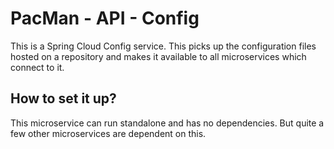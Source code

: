 # PacMan - API - Config
This is a Spring Cloud Config service. This picks up the configuration files hosted on a repository and makes it available to all microservices which connect to it.

## How to set it up?
This microservice can run standalone and has no dependencies. But quite a few other microservices are dependent on this.